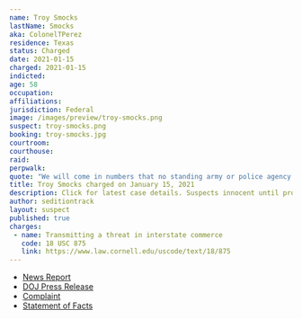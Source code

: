 ```yaml
---
name: Troy Smocks
lastName: Smocks
aka: ColonelTPerez
residence: Texas
status: Charged
date: 2021-01-15
charged: 2021-01-15
indicted:
age: 58
occupation:
affiliations:
jurisdiction: Federal
image: /images/preview/troy-smocks.png
suspect: troy-smocks.png
booking: troy-smocks.jpg
courtroom:
courthouse:
raid:
perpwalk:
quote: "We will come in numbers that no standing army or police agency can match."
title: Troy Smocks charged on January 15, 2021
description: Click for latest case details. Suspects innocent until proven guilty.
author: seditiontrack
layout: suspect
published: true
charges:
 - name: Transmitting a threat in interstate commerce
   code: 18 USC 875
   link: https://www.law.cornell.edu/uscode/text/18/875
---
```

- [News Report](https://dfw.cbslocal.com/2021/01/19/capitol-rioter-dallas-troy-smocks-plans-return-dc-inauguration-day/)
- [DOJ Press Release](https://www.justice.gov/usao-dc/pr/texas-man-arrested-and-charged-making-threats-regarding-events-us-capitol)
- [Complaint](https://www.justice.gov/opa/page/file/1355891/download)
- [Statement of Facts](https://www.justice.gov/opa/page/file/1355896/download)
